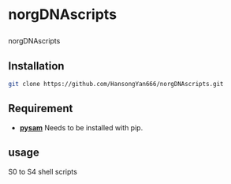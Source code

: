 # <p name="h1">norgDNAscripts</p> 
norgDNAscripts

## <a name="C1">Installation </a>
```sh
git clone https://github.com/HansongYan666/norgDNAscripts.git
```


## <a name="C2">Requirement</a>
- [**pysam**](https://github.com/pysam-developers/pysam) Needs to be installed with pip.



## <a name="C3">usage</a>

S0 to S4 shell scripts
